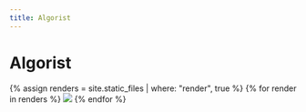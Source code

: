 ```yaml
---
title: Algorist
---
```


# Algorist

{% assign renders = site.static_files | where: "render", true %}
{% for render in renders %}
  <img src="{{ site.baseurl }}{{ render.path }}" />
{% endfor %}

